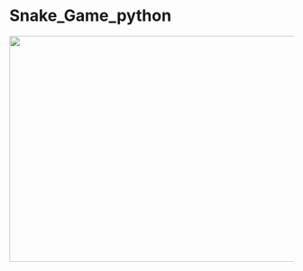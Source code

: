 # Snake_Game_python


<img src = "https://github.com/HarshanaPrabhath/Snake_Game_python/assets/132127313/7ebf66b3-d141-410a-a39f-fbb33a7d4867)](https://private-user-images.githubusercontent.com/132127313/302996381-7ebf66b3-d141-410a-a39f-fbb33a7d4867.png" width="600" height="400" />


